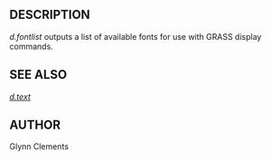 ## DESCRIPTION

*d.fontlist* outputs a list of available fonts for use with GRASS
display commands.

## SEE ALSO

*[d.text](d.text.html)*

## AUTHOR

Glynn Clements
